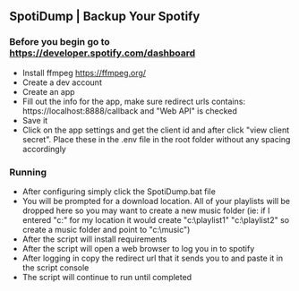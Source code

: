 
## SpotiDump | Backup Your Spotify

### Before you begin go to https://developer.spotify.com/dashboard
- Install ffmpeg https://ffmpeg.org/
- Create a dev account
- Create an app
- Fill out the info for the app, make sure redirect urls contains: https://localhost:8888/callback and "Web API" is checked
- Save it
- Click on the app settings and get the client id and after click "view client secret". Place these in the .env file in the root folder without any spacing accordingly

### Running
- After configuring simply click the SpotiDump.bat file
- You will be prompted for a download location. All of your playlists will be dropped here so you may want to create a new music folder (ie: if I entered "c:\" for my location it would create "c:\playlist1" "c:\playlist2" so create a music folder and point to "c:\music")
- After the script will install requirements
- After the script will open a web browser to log you in to spotify
- After logging in copy the redirect url that it sends you to and paste it in the script console
- The script will continue to run until completed
